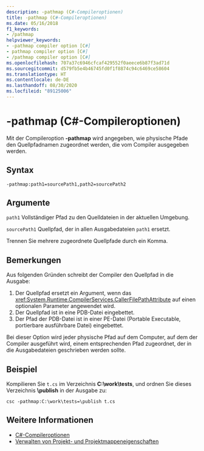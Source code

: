 ```yaml
---
description: -pathmap (C#-Compileroptionen)
title: -pathmap (C#-Compileroptionen)
ms.date: 05/16/2018
f1_keywords:
- /pathmap
helpviewer_keywords:
- -pathmap compiler option [C#]
- pathmap compiler option [C#]
- /pathmap compiler option [C#]
ms.openlocfilehash: 707a37c6946cfcaf429552f0aeece6b87f3ad71d
ms.sourcegitcommit: d579fb5e4b46745fd0f1f8874c94c6469ce58604
ms.translationtype: HT
ms.contentlocale: de-DE
ms.lasthandoff: 08/30/2020
ms.locfileid: "89125006"
---
```

# <a name="-pathmap-c-compiler-options"></a>-pathmap (C#-Compileroptionen)

Mit der Compileroption **-pathmap** wird angegeben, wie physische Pfade den Quellpfadnamen zugeordnet werden, die vom Compiler ausgegeben werden.

## <a name="syntax"></a>Syntax

```console
-pathmap:path1=sourcePath1,path2=sourcePath2
```

## <a name="arguments"></a>Argumente

 `path1` Vollständiger Pfad zu den Quelldateien in der aktuellen Umgebung.

 `sourcePath1` Quellpfad, der in allen Ausgabedateien `path1` ersetzt.

Trennen Sie mehrere zugeordnete Quellpfade durch ein Komma.

## <a name="remarks"></a>Bemerkungen

Aus folgenden Gründen schreibt der Compiler den Quellpfad in die Ausgabe:

1. Der Quellpfad ersetzt ein Argument, wenn das <xref:System.Runtime.CompilerServices.CallerFilePathAttribute> auf einen optionalen Parameter angewendet wird.
1. Der Quellpfad ist in eine PDB-Datei eingebettet.
1. Der Pfad der PDB-Datei ist in einer PE-Datei (Portable Executable, portierbare ausführbare Datei) eingebettet.

Bei dieser Option wird jeder physische Pfad auf dem Computer, auf dem der Compiler ausgeführt wird, einem entsprechenden Pfad zugeordnet, der in die Ausgabedateien geschrieben werden sollte.

## <a name="example"></a>Beispiel

Kompilieren Sie `t.cs` im Verzeichnis **C:\\work\\tests**, und ordnen Sie dieses Verzeichnis **\publish** in der Ausgabe zu:

```console
csc -pathmap:C:\work\tests=\publish t.cs
```

## <a name="see-also"></a>Weitere Informationen

- [C#-Compileroptionen](./index.md)
- [Verwalten von Projekt- und Projektmappeneigenschaften](/visualstudio/ide/managing-project-and-solution-properties)
